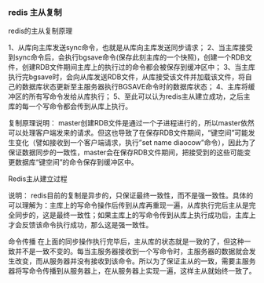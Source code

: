 ### redis 主从复制


redis的主从复制原理

1、从库向主库发送sync命令，也就是从库向主库发送同步请求；
 2、当主库接受到sync命令后，会执行bgsave命令(保存此刻主库的一个快照)，创建一个RDB文件，创建RDB文件期间主库上的执行过的命令都会被保存到缓冲区中；
 3、当主库执行完bgsave时，会向从库发送RDB文件，从库接受该文件并加载该文件，将自己的数据库状态更新至主服务器执行BGSAVE命令时的数据库状态；
 4、主库将缓冲区的所有写命令发给从库执行；
 5、至此可以认为redis主从建立成功，之后主库的每一个写命令都会传到从库上执行。

  复制原理说明：
 master创建RDB文件是通过一个子进程进行的，所以master依然可以处理客户端发来的请求。但这也导致了在保存RDB文件期间，“键空间”可能发生变化（譬如接收到一个客户端请求，执行”set name diaocow”命令），因此为了保证数据同步的一致性，master会在保存RDB文件期间，把接受到的这些可能变更数据库“键空间”的命令保存到缓冲区中。


 Redis主从建立过程

说明：
 redis目前的复制是异步的，只保证最终一致性，而不是强一致性。具体的可以理解为：主库上的写命令操作后传到从库再重现一遍，从库执行完后主从是完全同步的，这是最终一致性；如果主库上的写命令传到从库上执行成功后，主库上才会反馈该命令执行成功，那么这是强一致性。

命令传播
 在上面的同步操作执行完毕后，主从库的状态就是一致的了，但这种一致并不是一致不变的。每当主服务器接收到一个写命令时，主服务器的数据就会发生改变，而从服务器并没有接收到该命令。所以为了保证主从的一致，需要主服务器将写命令传播到从服务器上，在从服务器上实现一遍，这样主从就始终一致了。